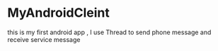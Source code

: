 # MyAndroidCleint
this is my first android app , I use Thread to send phone message and receive service message

